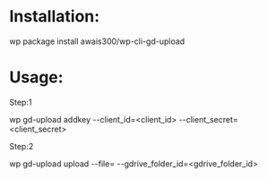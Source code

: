 # Installation:

wp package install awais300/wp-cli-gd-upload

# Usage:

Step:1

wp gd-upload addkey --client_id=<client_id> --client_secret=<client_secret>

Step:2

wp gd-upload upload --file=<file> --gdrive_folder_id=<gdrive_folder_id>
